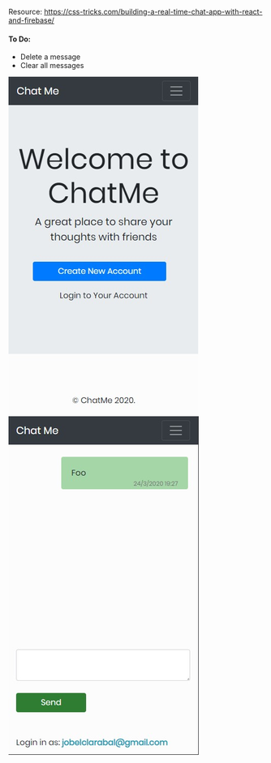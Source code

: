 Resource: https://css-tricks.com/building-a-real-time-chat-app-with-react-and-firebase/

#### To Do:
- Delete a message
- Clear all messages

![Screenshot 1](screenshot-1.jpg) 
![Screenshot 2](screenshot-2.jpg)
